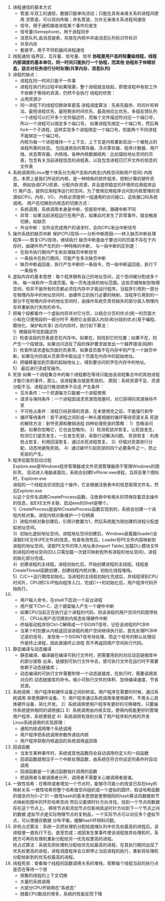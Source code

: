 1. 进程通信的基本方式
   - 管道:半双工的通信，数据只能单向流动；只能在具有亲缘关系的进程间使用
     流管道，可以双向传输；命名管道，允许无亲缘关系进程间通信
   - 信号，用于通知接收进程某个事件的发生
   - 信号量(Semephore)，用于进程同步
   - 消息队列,由消息链表，存放在内核中并由消息队列标识符标识
   - 共享内存
   - 套接字，用于不同机器间进程通信
2. 线程通信:临界区、互斥量、信号量、信号
   **协程是用户态的轻量级线程，线程内部调度的基本单位，同一时间只能执行一个协程，而其他**
   **协程处于休眠状态，适合对任务进行分时处理(共享内存、消息队列)**
3. 进程的缺点：
   - 进程在同一时间只能干一件事
   - 进程在执行的过程中如果阻塞，整个进程就会挂起，即使进程中有些工作不依赖于等待的资源，仍然不会执行
   线程的优势：
   - 占用资源少
   - 同一进程下的线程切换效率更高
   进程调度算法：先来先服务、时间片轮转法、最短进程优先、最短剩余时间优先、最高响应比优先、多级反馈队列
   一个进程可以打开多个文件描述符，而每个文件描述符对应一个端口号，所以一个进程可以绑定多个端口号。
   如果进程先绑定一个端口号，然后再fork一个子进程，这样实现多个进程绑定一个端口号，但是两个不同进程不能绑定一个端口号。  
   内核为每一个进程维持一个上下文，上下文是内核重新启动一个被抢占的进程所需的状态。
   包括通用目的寄存器、浮点寄存器、程序计数器、用户栈、状态寄存器、内核栈、各种内核数据结构：比如描绘地址空间的页表，包含有关当前进程信息的进程表，以及包含进程已打开文件的信息的文件表  
4. 系统调用将Linux整个体系分为用户态和内核态(内核空间和用户空间)
   内核态，本质上是我们所说的内核，是一种特殊的软件程序，控制计算的硬件资源，
   例如协调CPU资源，分配内存资源，并且提供稳定的环境供应用程序运行
   用户态，提供应用程序运行的空间，为了使用应用程序访问到内核管理的资源如CPU，内存，I/O，
   内核必须提供一组通用的访问接口，这些接口叫系统调用。
   用户态切换到内核态的切换方式：
   - 系统调用，系统调用本身是中断，但是软中断，跟硬中断不同
   - 异常：如果当前进程运行在用户态，如果此时发生了异常事件，就会触发切换，如缺页
   - 外设中断：当外设完成用户的请求时，会向CPU发出中断信号
5. 操作系统的缺页中断
   保护CPU现场——分析中断原因——转入缺页中断处理程序——恢复CPU现场，继续执行
   缺页中断是由于要访问的页面不存在于内存时，由硬件所产生的的一种特殊的中断，
   与一般中断的区别是：
   - 在指令执行期间产生和处理缺页中断信号
   - 一条指令在执行期间，可能产生多次缺页中断
   - 缺页中断返回是，执行产生中断的一条指令，而一般中断返回是，执行下一条指令
6. 虚拟内存的基本思想：每个程序拥有自己的地址空间，这个空间被分割成多个块，
   每一块称作一页或页面。每一页有连续的地址范围。这些页被映射到物理空间，但并不是所有的页都必须在内存中才能运行程序。当程序引用到一部分在物理内存中的地址空间时，由硬件立刻执行必要的映射。当程序引用到的一部分不在物理内存中的地址空间时，由操作系统负责将缺失的部分装入物理内存并重新执行失败的命令。
7. 把每个段都看作一个虚拟内存并对它分页，以结合分页的优点(统一的页面大小和在只使用段的一部分时不 用把它全部调入内存)和分段的优点(易于编程、模块化、保护和共享)
 访问内存时，执行如下算法：  
 1）根据段号找到描述符  
 2）检查该段的页表是否在内存中。如果在，则找到它的位置；如果不在，则产生一个段错误。如果访问违反了段的保护要求就发出一个越界错误(陷阱)  
 3）检查所请求虚拟页面的页表项，如果该页面不在内存中则产生一个缺页中断，如果在内存就从页表项中取出这个页面在内存中的起始地址。  
 4）把偏移量加到页面的起始地址上，得到要访问的字在内存中的地址。  
 5） 最后进行读或写操作。
8. 死锁
   如果一个进程集合中的每个进程都在等待只能由该进程集合中的其他进程才能引发的事件，那么，该进程集合就是死锁的。
   原因：系统资源不足、资源分配不当、进程运行推进顺序不合适
   产生条件：
   - 互斥条件：一个资源每次只能被一个进程使用
   - 请求与保持条件：一个进程因请求资源而阻塞时，对已获得的资源保持不变
   - 不可抢占条件：进程已经获得的资源，在未使用完之前，不能强行剥夺
   - 循环等待条件：若干进程之间形成一种头尾相接的循环等待资源关系
   死锁的解除方法：剥夺资源和撤销进程
   四种处理死锁的策略：
   1）忽略该问题。如果你忽略它，它也会忽略你。
   2）检测死锁并恢复。让死锁发生，检测它们是否发生，一旦发生死锁，采取行动解决问题。
    死锁恢复：利用抢占恢复、利用回滚恢复、通过杀死进程恢复。
   3）仔细对资源进行分配，动态地避免死锁。
   4）通过破坏引起死锁的四个必要条件之一，防止死锁的产生。
9. 程序加载至启动过程  
    Explore.exe是Windows程序管理器或文件资源管理器用于管理Windows的图形壳，
    启动进入电脑桌面后，系统会创建ExPlorer.exe进程，当双击某个图标时，Explorer.exe  
    进程的一个线程会侦测到这个操作，它会根据注册表中的信息取得文件名，然后Explorer.exe  
    以这个文件名调用CreateProcess函数。注册表中有相关的项保存着双击操作的信息，如EXE文件关联、启动exe的Shell是哪个。  
    1）CreateProcess是由NtCreateProcess函数实现到的，系统会创建一个进程内核对象。进程内核对象维护一个句柄表  
    2）进程内核对象创建后，引用计数置为1，然后系统能为刚创建的进程分配虚拟地址空间。  
    3）初始化虚拟地址空间。进程地址空间创建后，Windows装载器(loader)会读取EXE文件(PE文件)的信息，检查有效性后，Loader将PE文件内容映射到进程的地址空间，读取PE文件的导入地址表(Import Table),加载DLL模块文件到进程的地址空间(DLL只需加载一次就可映射到所有进程的地址空间)，进程初始化部分完成。  
    4）创建进程的主线程。进程初始化后，开始创建进程的主线程。线程是CreateThread函数创建，创建线程内核对象，初始化线程堆栈。  
    5）C/C++运行期库初始化。当进程的主线程初始化完成后，并线程得到CPU时间片，CPU把CS:IP指向程序入口，完成C++的初始化后，用户程序代码开始执行。  
10. - 用户输入命令，在shell下启动一个前台进程
    - 用户按下Ctrl-C，这个键盘输入产生一个硬件中断
    - 如果CPU当前正在执行这个进程的代码，则该进程的用户空间代码暂停执行，
        CPU从用户态切换到内核态处理硬件中断
    - 终端驱动程序将Ctrl-C解释成一个SIGINT信号，记在该进程的PCB中
    - 当某个时刻要从内核返回该进程的用户空间继续执行前，首先处理PCB中记录的信号，
      发现有一个SIGINT信号待处理，而这个信号的默认处理动作是终止进程，因此直接终止进程
      而不再返回用户空间执行代码。
11. 静态编译与动态编译
    - 静态编译，编译器在编译可执行文件时，把需要用到的对应动态链接库中的部分提取
      出来，链接到可执行文件中去，使可执行文件在运行时不需要依赖于动态链接库；
    - 动态编译的可执行文件需要附带一个动态链接库，在执行时，需要调用其对应的
      动态链接库的命令。缩小可执行文件的体积、加快编译速度、节省资源。
12. 系统调用：用户程序和硬件设备之间的桥梁。用户程序在需要的时候，通过系统调用
             来使用硬件设备。
             1）用户程序通过系统调用来使用硬件，不用关心具体硬件设备，简化开发。
             2）系统调用使用户程序有更好的可移植性，只要操作系统提供相同的调用接口
             3）系统调用由内核实现，使得内核能更好的管理用户程序，系统更稳定
             4）系统调用有效的分离了用户程序和内核的开发
      Linux系统调用的实现原理：
      - 通知内核调用哪个系统调用
      - 用户程序把系统调用参数传递给内核
      - 用户程序获取内核返回的系统调用返回值
13. 回调函数
    - 当发生某种事件时，系统或其他函数将会自动调用你定义的一段函数
    - 回调函数就相当于一个中断处理函数，由系统在符合你设定的条件时自动调用
    - 回调函数是一个通过函数指针调用的函数
    - 把调用者与被调用者分开，调用者不需要关心被调用者是谁。
14. 一致性哈希：在移除或者增加一个节点时，能够尽可能小的改变已存在key的映射关系
    一致性哈希将整个哈希值空间组织成一个虚拟的圆环，假设哈希函数的值空间为0~2^31
    一致性hash的基本思想是使用相同的hash算法将数据和节点映射到图中的环形哈希空间
    然后沿着顺时针方向寻找，找到一个节点将数据存在这个节点上。
    移除节点和添加节点仅影响其逆时针方向到下一个节点之间的数据
   虚拟节点是实际物理节点的复制品，一个实际节点可以对应多个虚拟节点，可以使缓存数据
   分布平衡，缓解hash环倾斜问题。
15. 非抢占式算法：系统一旦把处理机分配给就绪队列中优先权最高的进程后，该进程便一直执行下去，直至完成；或因发生某事件使该进程放弃处理机时，系统方可再将处理机重新分配给另一优先权更高的进程。  
    抢占式算法：系统先把处理机分配给优先权最高的进程，在其执行期间出现了优先权更高的进程，进程调度程序会立即停止当前进程的执行，重新将处理机分配给新到的优先权最高的进程。
16. 线程死锁：查看每个线程的函数调用关系的堆栈，观察每个线程当前的执行点是否在等待一个锁  
    - 频繁的线程的上下文切换
    - 大量的系统调用
    - 大部分CPU开销用在“系统态”
    - 随着CPU数目的增多，系统的性能反而下降